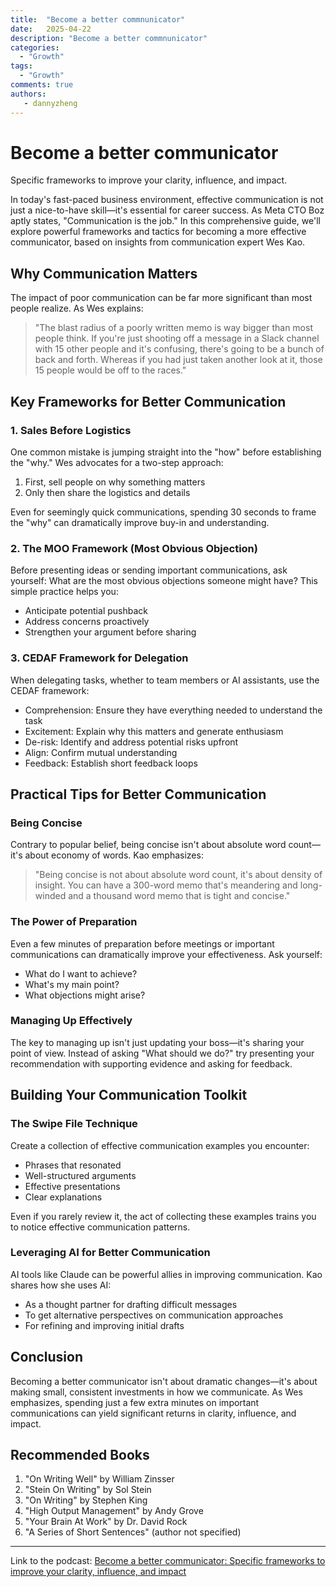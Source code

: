 ```yaml
---
title:  "Become a better commnunicator"
date:   2025-04-22 
description: "Become a better commnunicator"
categories:
  - "Growth"
tags:
  - "Growth"
comments: true
authors:
   - dannyzheng
---
```

# Become a better communicator
Specific frameworks to improve your clarity, influence, and impact.

In today's fast-paced business environment, effective communication is not just a nice-to-have skill—it's essential for career success. As Meta CTO Boz aptly states, "Communication is the job." In this comprehensive guide, we'll explore powerful frameworks and tactics for becoming a more effective communicator, based on insights from communication expert Wes Kao.

## Why Communication Matters

The impact of poor communication can be far more significant than most people realize. As Wes explains:

> "The blast radius of a poorly written memo is way bigger than most people think. If you're just shooting off a message in a Slack channel with 15 other people and it's confusing, there's going to be a bunch of back and forth. Whereas if you had just taken another look at it, those 15 people would be off to the races."

## Key Frameworks for Better Communication

### 1. Sales Before Logistics

One common mistake is jumping straight into the "how" before establishing the "why." Wes advocates for a two-step approach:

1. First, sell people on why something matters
2. Only then share the logistics and details

Even for seemingly quick communications, spending 30 seconds to frame the "why" can dramatically improve buy-in and understanding.

### 2. The MOO Framework (Most Obvious Objection)

Before presenting ideas or sending important communications, ask yourself: What are the most obvious objections someone might have? This simple practice helps you:

- Anticipate potential pushback
- Address concerns proactively
- Strengthen your argument before sharing

### 3. CEDAF Framework for Delegation

When delegating tasks, whether to team members or AI assistants, use the CEDAF framework:  

- Comprehension: Ensure they have everything needed to understand the task  
- Excitement: Explain why this matters and generate enthusiasm
- De-risk: Identify and address potential risks upfront
- Align: Confirm mutual understanding
- Feedback: Establish short feedback loops

## Practical Tips for Better Communication

### Being Concise

Contrary to popular belief, being concise isn't about absolute word count—it's about economy of words. Kao emphasizes:

> "Being concise is not about absolute word count, it's about density of insight. You can have a 300-word memo that's meandering and long-winded and a thousand word memo that is tight and concise."

### The Power of Preparation

Even a few minutes of preparation before meetings or important communications can dramatically improve your effectiveness. Ask yourself:

- What do I want to achieve?
- What's my main point?
- What objections might arise?

### Managing Up Effectively

The key to managing up isn't just updating your boss—it's sharing your point of view. Instead of asking "What should we do?" try presenting your recommendation with supporting evidence and asking for feedback.

## Building Your Communication Toolkit

### The Swipe File Technique

Create a collection of effective communication examples you encounter:

- Phrases that resonated
- Well-structured arguments
- Effective presentations
- Clear explanations

Even if you rarely review it, the act of collecting these examples trains you to notice effective communication patterns.

### Leveraging AI for Better Communication

AI tools like Claude can be powerful allies in improving communication. Kao shares how she uses AI:

- As a thought partner for drafting difficult messages
- To get alternative perspectives on communication approaches
- For refining and improving initial drafts

## Conclusion

Becoming a better communicator isn't about dramatic changes—it's about making small, consistent investments in how we communicate. As Wes emphasizes, spending just a few extra minutes on important communications can yield significant returns in clarity, influence, and impact.

## Recommended Books

1. "On Writing Well" by William Zinsser
2. "Stein On Writing" by Sol Stein
3. "On Writing" by Stephen King
4. "High Output Management" by Andy Grove
5. "Your Brain At Work" by Dr. David Rock
6. "A Series of Short Sentences" (author not specified)

---

Link to the podcast: [Become a better communicator: Specific frameworks to improve your clarity, influence, and impact
](https://www.youtube.com/watch?v=BIvVGhy_VxU)
